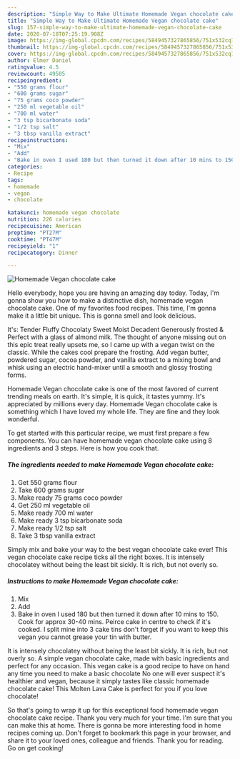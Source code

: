 ```yaml
---
description: "Simple Way to Make Ultimate Homemade Vegan chocolate cake"
title: "Simple Way to Make Ultimate Homemade Vegan chocolate cake"
slug: 157-simple-way-to-make-ultimate-homemade-vegan-chocolate-cake
date: 2020-07-18T07:25:19.908Z
image: https://img-global.cpcdn.com/recipes/5849457327865856/751x532cq70/homemade-vegan-chocolate-cake-recipe-main-photo.jpg
thumbnail: https://img-global.cpcdn.com/recipes/5849457327865856/751x532cq70/homemade-vegan-chocolate-cake-recipe-main-photo.jpg
cover: https://img-global.cpcdn.com/recipes/5849457327865856/751x532cq70/homemade-vegan-chocolate-cake-recipe-main-photo.jpg
author: Elmer Daniel
ratingvalue: 4.5
reviewcount: 49505
recipeingredient:
- "550 grams flour"
- "600 grams sugar"
- "75 grams coco powder"
- "250 ml vegetable oil"
- "700 ml water"
- "3 tsp bicarbonate soda"
- "1/2 tsp salt"
- "3 tbsp vanilla extract"
recipeinstructions:
- "Mix"
- "Add"
- "Bake in oven I used 180 but then turned it down after 10 mins to 150. Cook for approx 30-40 mins. Peirce cake in centre to check if it&#39;s cooked. I split mine into 3 cake tins don&#39;t forget if you want to keep this vegan you cannot grease your tin with butter."
categories:
- Recipe
tags:
- homemade
- vegan
- chocolate

katakunci: homemade vegan chocolate 
nutrition: 226 calories
recipecuisine: American
preptime: "PT27M"
cooktime: "PT47M"
recipeyield: "1"
recipecategory: Dinner

---
```



![Homemade Vegan chocolate cake](https://img-global.cpcdn.com/recipes/5849457327865856/751x532cq70/homemade-vegan-chocolate-cake-recipe-main-photo.jpg)

Hello everybody, hope you are having an amazing day today. Today, I'm gonna show you how to make a distinctive dish, homemade vegan chocolate cake. One of my favorites food recipes. This time, I'm gonna make it a little bit unique. This is gonna smell and look delicious.

It&#39;s: Tender Fluffy Chocolaty Sweet Moist Decadent Generously frosted &amp; Perfect with a glass of almond milk. The thought of anyone missing out on this epic treat really upsets me, so I came up with a vegan twist on the classic. While the cakes cool prepare the frosting. Add vegan butter, powdered sugar, cocoa powder, and vanilla extract to a mixing bowl and whisk using an electric hand-mixer until a smooth and glossy frosting forms.

Homemade Vegan chocolate cake is one of the most favored of current trending meals on earth. It's simple, it is quick, it tastes yummy. It's appreciated by millions every day. Homemade Vegan chocolate cake is something which I have loved my whole life. They are fine and they look wonderful.


To get started with this particular recipe, we must first prepare a few components. You can have homemade vegan chocolate cake using 8 ingredients and 3 steps. Here is how you cook that.

<!--inarticleads1-->

##### The ingredients needed to make Homemade Vegan chocolate cake:

1. Get 550 grams flour
1. Take 600 grams sugar
1. Make ready 75 grams coco powder
1. Get 250 ml vegetable oil
1. Make ready 700 ml water
1. Make ready 3 tsp bicarbonate soda
1. Make ready 1/2 tsp salt
1. Take 3 tbsp vanilla extract


Simply mix and bake your way to the best vegan chocolate cake ever! This vegan chocolate cake recipe ticks all the right boxes. It is intensely chocolatey without being the least bit sickly. It is rich, but not overly so. 

<!--inarticleads2-->

##### Instructions to make Homemade Vegan chocolate cake:

1. Mix
1. Add
1. Bake in oven I used 180 but then turned it down after 10 mins to 150. Cook for approx 30-40 mins. Peirce cake in centre to check if it&#39;s cooked. I split mine into 3 cake tins don&#39;t forget if you want to keep this vegan you cannot grease your tin with butter.


It is intensely chocolatey without being the least bit sickly. It is rich, but not overly so. A simple vegan chocolate cake, made with basic ingredients and perfect for any occasion. This vegan cake is a good recipe to have on hand any time you need to make a basic chocolate No one will ever suspect it&#39;s healthier and vegan, because it simply tastes like classic homemade chocolate cake! This Molten Lava Cake is perfect for you if you love chocolate! 

So that's going to wrap it up for this exceptional food homemade vegan chocolate cake recipe. Thank you very much for your time. I'm sure that you can make this at home. There is gonna be more interesting food in home recipes coming up. Don't forget to bookmark this page in your browser, and share it to your loved ones, colleague and friends. Thank you for reading. Go on get cooking!
